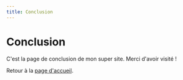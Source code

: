 ```yaml
---
title: Conclusion
---
```


# Conclusion
C'est la page de conclusion de mon super site. Merci d'avoir visité !

Retour à la [page d'accueil](index.md).

